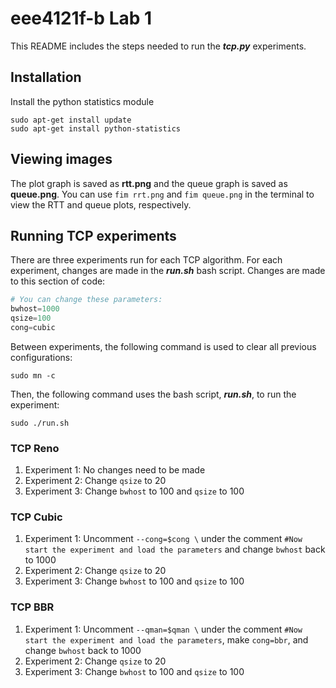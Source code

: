 # eee4121f-b Lab 1

This README includes the steps needed to run the **_tcp.py_** experiments.

## Installation

Install the python statistics module
```
sudo apt-get install update
sudo apt-get install python-statistics
```
## Viewing images
The plot graph is saved as **rtt.png** and the queue graph is saved as **queue.png**. You can use `fim rrt.png` and `fim queue.png` in the terminal to view the RTT and queue plots, respectively.

## Running TCP experiments
There are three experiments run for each TCP algorithm. For each experiment, changes are made in the **_run.sh_** bash script. Changes are made to this section of code:
```python
# You can change these parameters:
bwhost=1000
qsize=100
cong=cubic
```
Between experiments, the following command is used to clear all previous configurations:
```
sudo mn -c
```
Then, the following command uses the bash script, **_run.sh_**, to run the experiment:
```
sudo ./run.sh
```

### TCP Reno
1. Experiment 1: No changes need to be made
2. Experiment 2: Change `qsize` to 20
3. Experiment 3: Change `bwhost` to 100 and `qsize` to 100

### TCP Cubic
1. Experiment 1: Uncomment `--cong=$cong \` under the comment `#Now start the experiment and load the parameters` and change `bwhost` back to 1000
2. Experiment 2: Change `qsize` to 20
3. Experiment 3: Change `bwhost` to 100 and `qsize` to 100

### TCP BBR
1. Experiment 1: Uncomment `--qman=$qman \` under the comment `#Now start the experiment and load the parameters`, make `cong=bbr`, and change `bwhost` back to 1000
2. Experiment 2: Change `qsize` to 20
3. Experiment 3: Change `bwhost` to 100 and `qsize` to 100
